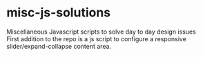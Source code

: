 # misc-js-solutions
Miscellaneous Javascript scripts to solve day to day design issues <br>
First addition to the repo is a js script to configure a responsive slider/expand-collapse content area.
